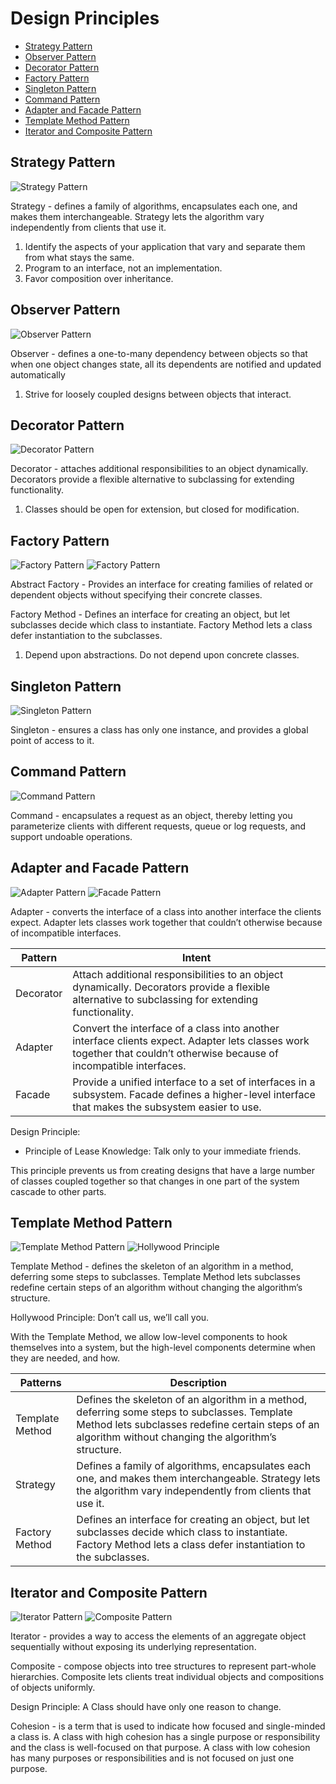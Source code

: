 <!-- omit in toc -->
# Design Principles 
- [Strategy Pattern](#strategy-pattern)
- [Observer Pattern](#observer-pattern)
- [Decorator Pattern](#decorator-pattern)
- [Factory Pattern](#factory-pattern)
- [Singleton Pattern](#singleton-pattern)
- [Command Pattern](#command-pattern)
- [Adapter and Facade Pattern](#adapter-and-facade-pattern)
- [Template Method Pattern](#template-method-pattern)
- [Iterator and Composite Pattern](#iterator-and-composite-pattern)

Strategy Pattern
----------------

![Strategy Pattern](./Images/1_strategy_pattern.png)

Strategy - defines a family of algorithms, encapsulates each one, and makes them interchangeable. Strategy lets the algorithm vary independently from clients that use it.

1) Identify the aspects of your application that vary and separate them from what stays the same.
2) Program to an interface, not an implementation.
3) Favor composition over inheritance.


Observer Pattern
----------------

![Observer Pattern](./Images/2_observer_pattern.png)

Observer - defines a one-to-many dependency between objects so that when one object changes state, all its dependents are notified and updated automatically

1) Strive for loosely coupled designs between objects that interact.


Decorator Pattern
-----------------

![Decorator Pattern](./Images/3_decorator_pattern.png)

Decorator - attaches additional responsibilities to an object dynamically. Decorators provide a flexible alternative to subclassing for extending functionality.

1) Classes should be open for extension, but closed for modification.


Factory Pattern
-----------------

![Factory Pattern](./Images/4_factory_pattern_a.png)
![Factory Pattern](./Images/4_factory_pattern_b.png)

Abstract Factory - Provides an interface for creating families of related or dependent objects without
specifying their concrete classes.

Factory Method - Defines an interface for creating an object, but let subclasses decide which class to instantiate. Factory Method lets a class defer instantiation to the
subclasses.

1) Depend upon abstractions. Do not depend upon concrete classes.


Singleton Pattern
-----------------

![Singleton Pattern](./Images/5_singleton_pattern.png)

Singleton - ensures a class has only one instance, and provides a global point of access to it.


Command Pattern
-----------------

![Command Pattern](./Images/6_command_pattern.png)

Command - encapsulates a request as an object, thereby letting you parameterize clients with different requests, queue or log requests, and support undoable operations.

Adapter and Facade Pattern
-----------------

![Adapter Pattern](./Images/7_adapter_pattern.png)
![Facade Pattern](./Images/7_facade_pattern.png)

Adapter - converts the interface of a class into another interface the clients expect. Adapter lets classes work together that couldn’t otherwise because of incompatible interfaces.

Pattern | Intent
--- | ---
Decorator | Attach additional responsibilities to an object dynamically. Decorators provide a flexible alternative to subclassing for extending functionality.
Adapter | Convert the interface of a class into another interface clients expect. Adapter lets classes work together that couldn’t otherwise because of incompatible interfaces.
Facade | Provide a unified interface to a set of interfaces in a subsystem. Facade defines a higher-level interface that makes the subsystem easier to use.

Design Principle:
- Principle of Lease Knowledge: Talk only to your immediate friends.
  
This principle prevents us from creating designs that have a large number of classes coupled together so that changes in one part of the system cascade to other parts.

Template Method Pattern
-----------------

![Template Method Pattern](./Images/8_template_method_pattern.png)
![Hollywood Principle](./Images/8_hollywood_principle.png)

Template Method - defines the skeleton of an algorithm in a method, deferring some steps to subclasses. Template Method lets subclasses redefine certain steps of an algorithm without changing the algorithm’s structure.

Hollywood Principle: Don’t call us, we’ll call you.

With the Template Method, we allow low-level components to hook themselves into a system, but the high-level components determine when they are needed, and how.

Patterns | Description
--- | ---
Template Method | Defines the skeleton of an algorithm in a method, deferring some steps to subclasses. Template Method lets subclasses redefine certain steps of an algorithm without changing the algorithm’s structure.
Strategy | Defines a family of algorithms, encapsulates each one, and makes them interchangeable. Strategy lets the algorithm vary independently from clients that use it.
Factory Method | Defines an interface for creating an object, but let subclasses decide which class to instantiate. Factory Method lets a class defer instantiation to the subclasses.

Iterator and Composite Pattern
-----------------

![Iterator Pattern](./Images/9_itterator_and_composite_pattern.png)
![Composite Pattern](./Images/9_itterator_composite_b.png)

Iterator - provides a way to access the elements of an aggregate object sequentially without exposing its underlying representation.

Composite - compose objects into tree structures to represent part-whole hierarchies. Composite lets clients treat individual objects and compositions of objects uniformly.

Design Principle: A Class should have only one reason to change.

Cohesion - is a term that is used to indicate how focused and single-minded a class is. A class with high cohesion has a single purpose or responsibility and the class is well-focused on that purpose. A class with low cohesion has many purposes or responsibilities and is not focused on just one purpose.